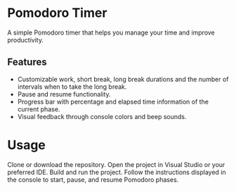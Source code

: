 # Pomodoro Timer
A simple Pomodoro timer that helps you manage your time and improve productivity.

## Features
* Customizable work, short break, long break durations and the number of intervals when to take the long break.
* Pause and resume functionality.
* Progress bar with percentage and elapsed time information of the current phase.
* Visual feedback through console colors and beep sounds.

# Usage
Clone or download the repository.
Open the project in Visual Studio or your preferred IDE.
Build and run the project.
Follow the instructions displayed in the console to start, pause, and resume Pomodoro phases.